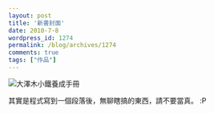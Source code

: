 ```yaml
---
layout: post
title: '新書封面'
date: 2010-7-8
wordpress_id: 1274
permalink: /blog/archives/1274
comments: true
tags: ["作品"]
---
```


![大澤木小鐵養成手冊](http://www.jaceju.net/images/fake_book.jpg)

其實是程式寫到一個段落後，無聊瞎搞的東西，請不要當真。 :P
